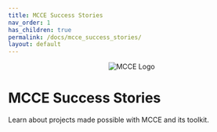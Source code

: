 ```yaml
---
title: MCCE Success Stories
nav_order: 1
has_children: true
permalink: /docs/mcce_success_stories/
layout: default
---
```


<p align="center">
  <img src="{{ '/docs/images/mcce_logo1.png' | relative_url }}" alt="MCCE Logo" style="max-width: 100%; height: auto;">
</p>

# MCCE Success Stories
Learn about projects made possible with MCCE and its toolkit. 


